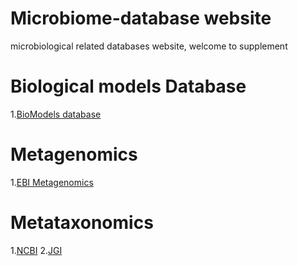 # Microbiome-database website
microbiological related databases website, welcome to supplement
# Biological models Database
1.[BioModels database](http://www.ebi.ac.uk/biomodels-main/)
# Metagenomics
1.[EBI Metagenomics](https://www.ebi.ac.uk/metagenomics/about)
# Metataxonomics
1.[NCBI](https://www.ncbi.nlm.nih.gov/)
2.[JGI](https://genome.jgi.doe.gov/Dappu1/Dappu1.home.html)
